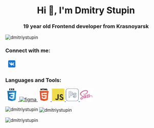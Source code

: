 <h1 align="center">Hi 👋, I'm Dmitry Stupin</h1>
<h3 align="center">19 year old Frontend developer from Krasnoyarsk</h3>

<p align="left"> <img src="https://komarev.com/ghpvc/?username=dmitriystupin&label=Profile%20views&color=0e75b6&style=flat" alt="dmitriystupin" /> </p>

<h3 align="left">Connect with me:</h3>
<p align="left">
<a href="https://vk.com/dmitry.stupin" target="blank"><svg xmlns="http://www.w3.org/2000/svg" x="0px" y="0px" width="40" height="30" viewBox="0 0 48 48">
<path fill="#1976d2" d="M42,37c0,2.762-2.238,5-5,5H11c-2.761,0-5-2.238-5-5V11c0-2.762,2.239-5,5-5h26c2.762,0,5,2.238,5,5 V37z"></path><path fill="#fff" d="M35.937,18.041c0.046-0.151,0.068-0.291,0.062-0.416C35.984,17.263,35.735,17,35.149,17h-2.618 c-0.661,0-0.966,0.4-1.144,0.801c0,0-1.632,3.359-3.513,5.574c-0.61,0.641-0.92,0.625-1.25,0.625C26.447,24,26,23.786,26,23.199 v-5.185C26,17.32,25.827,17,25.268,17h-4.649C20.212,17,20,17.32,20,17.641c0,0.667,0.898,0.827,1,2.696v3.623 C21,24.84,20.847,25,20.517,25c-0.89,0-2.642-3-3.815-6.932C16.448,17.294,16.194,17,15.533,17h-2.643 C12.127,17,12,17.374,12,17.774c0,0.721,0.6,4.619,3.875,9.101C18.25,30.125,21.379,32,24.149,32c1.678,0,1.85-0.427,1.85-1.094 v-2.972C26,27.133,26.183,27,26.717,27c0.381,0,1.158,0.25,2.658,2c1.73,2.018,2.044,3,3.036,3h2.618 c0.608,0,0.957-0.255,0.971-0.75c0.003-0.126-0.015-0.267-0.056-0.424c-0.194-0.576-1.084-1.984-2.194-3.326 c-0.615-0.743-1.222-1.479-1.501-1.879C32.062,25.36,31.991,25.176,32,25c0.009-0.185,0.105-0.361,0.249-0.607 C32.223,24.393,35.607,19.642,35.937,18.041z"></path>
</svg></a>
</p>

<h3 align="left">Languages and Tools:</h3>
<p align="left"> <a href="https://www.w3schools.com/css/" target="_blank" rel="noreferrer"> <img src="https://raw.githubusercontent.com/devicons/devicon/master/icons/css3/css3-original-wordmark.svg" alt="css3" width="40" height="40"/> </a> <a href="https://www.figma.com/" target="_blank" rel="noreferrer"> <img src="https://www.vectorlogo.zone/logos/figma/figma-icon.svg" alt="figma" width="40" height="40"/> </a> <a href="https://www.w3.org/html/" target="_blank" rel="noreferrer"> <img src="https://raw.githubusercontent.com/devicons/devicon/master/icons/html5/html5-original-wordmark.svg" alt="html5" width="40" height="40"/> </a> <a href="https://developer.mozilla.org/en-US/docs/Web/JavaScript" target="_blank" rel="noreferrer"> <img src="https://raw.githubusercontent.com/devicons/devicon/master/icons/javascript/javascript-original.svg" alt="javascript" width="40" height="40"/> </a> <a href="https://www.photoshop.com/en" target="_blank" rel="noreferrer"> <img src="https://raw.githubusercontent.com/devicons/devicon/master/icons/photoshop/photoshop-line.svg" alt="photoshop" width="40" height="40"/> </a> <a href="https://sass-lang.com" target="_blank" rel="noreferrer"> <img src="https://raw.githubusercontent.com/devicons/devicon/master/icons/sass/sass-original.svg" alt="sass" width="40" height="40"/> </a> </p>

<p><img align="left" src="https://github-readme-stats.vercel.app/api/top-langs?username=dmitriystupin&show_icons=true&locale=en&layout=compact" alt="dmitriystupin" /></p>

<p>&nbsp;<img align="center" src="https://github-readme-stats.vercel.app/api?username=dmitriystupin&show_icons=true&locale=en" alt="dmitriystupin" /></p>

<p><img align="center" src="https://github-readme-streak-stats.herokuapp.com/?user=dmitriystupin&" alt="dmitriystupin" /></p>
